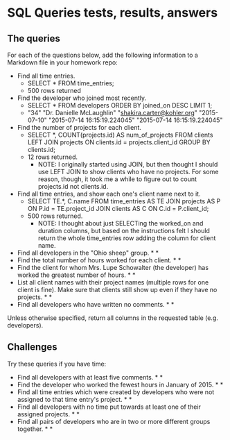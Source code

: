 # SQL Queries tests, results, answers

## The queries

For each of the questions below, add the following information to a Markdown file in your homework repo:

* Find all time entries.
    * SELECT *
    FROM time_entries;
    * 500 rows returned
* Find the developer who joined most recently.
    * SELECT *
    FROM developers
    ORDER BY joined_on DESC
    LIMIT 1;
    * "34"	"Dr. Danielle McLaughlin"	"shakira.carter@kohler.org"	"2015-07-10"	"2015-07-14 16:15:19.224045"	"2015-07-14 16:15:19.224045"
* Find the number of projects for each client.
    * SELECT *, COUNT(projects.id) AS num_of_projects
    FROM clients
    LEFT JOIN projects ON clients.id = projects.client_id
    GROUP BY clients.id;
    * 12 rows returned. 
        * NOTE: I originally started using JOIN, but then thought I should use LEFT JOIN to show clients who have no projects. For some reason, though, it took me a while to figure out to count projects.id not clients.id.
* Find all time entries, and show each one's client name next to it.
    * SELECT TE.*, C.name
	FROM time_entries AS TE
    JOIN projects AS P ON P.id = TE.project_id
	JOIN clients AS C ON C.id = P.client_id;
    * 500 rows returned.
        * NOTE: I thought about just SELECTing the worked_on and duration columns, but based on the instructions felt I should return the whole time_entries row adding the column for client name.
* Find all developers in the "Ohio sheep" group.
    * 
    * 
* Find the total number of hours worked for each client.
    * 
    * 
* Find the client for whom Mrs. Lupe Schowalter (the developer) has worked the greatest number of hours.
    * 
    * 
* List all client names with their project names (multiple rows for one client is fine).  Make sure that clients still show up even if they have no projects.
    * 
    * 
* Find all developers who have written no comments.
    * 
    * 

Unless otherwise specified, return all columns in the requested table (e.g. developers).

## Challenges

Try these queries if you have time:

* Find all developers with at least five comments.
    *
    *
* Find the developer who worked the fewest hours in January of 2015.
    *
    *
* Find all time entries which were created by developers who were not assigned to that time entry's project.
    *
    *
* Find all developers with no time put towards at least one of their assigned projects.
    *
    *
* Find all pairs of developers who are in two or more different groups together.
    *
    *
